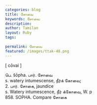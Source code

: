 ```yaml
---
categories: blog
title: சோவை
keywords: சோவை
description: 
author: Tamilan
layout: Ruby
tags: 
 
permalink: சோவை
featured: /images/ttak-48.png
---
```

  
[ cōvai ]  
  
பெ. šōpha. பார். சோவை  
s. watery intumescense, நீர்க் கோவை;  
2. பார். சோகை, jaundice  
s. Watery intumescence, நீர் க்கோவை, W. p  
858. SOPHA. Compare சோகை